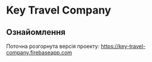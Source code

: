 # Key Travel Company

## Ознайомлення
Поточна розгорнута версія проекту: [https://key-travel-company.firebaseapp.com
](https://key-travel-company.firebaseapp.com)